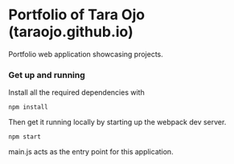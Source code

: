 # Portfolio of Tara Ojo (taraojo.github.io)
Portfolio web application showcasing projects.

### Get up and running
Install all the required dependencies with
```
npm install
```

Then get it running locally by starting up the webpack dev server.
```
npm start
```


main.js acts as the entry point for this application.